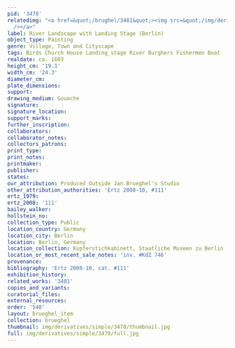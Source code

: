 ```yaml
---
pid: '3478'
relatedimg: "<a href=&quot;/brughel/3481&quot;><img src=&quot;/img/derivatives/simple/3481/thumbnail.jpg&quot;
  /></a>"
label: River Landscape with Landing Stage (Berlin)
object_type: Painting
genre: Village, Town and Cityscape
tags: Birds Church House Landing_stage River Burghers Fishermen Boat
realdate: ca. 1603
height_cm: '19.1'
width_cm: '24.3'
diameter_cm: 
plate_dimensions: 
support: 
drawing_medium: Gouache
signature: 
signature_location: 
support_marks: 
further_inscription: 
collaborators: 
collaborator_notes: 
collectors_patrons: 
print_type: 
print_notes: 
printmaker: 
publisher: 
states: 
our_attribution: Produced Outside Jan Brueghel's Studio
other_attribution_authorities: 'Ertz 2008-10, #111'
ertz_1979: 
ertz_2008: '111'
bailey_walker: 
hollstein_no: 
collection_type: Public
location_country: Germany
location_city: Berlin
location: Berlin, Germany
location_collection: Kupferstichkabinett, Staatliche Museen zu Berlin
location_or_most_recent_sale_notes: 'inv. #KdZ 746'
provenance: 
bibliography: 'Ertz 2008-10, cat. #111'
exhibition_history: 
related_works: '3481'
copies_and_variants: 
curatorial_files: 
external_resources: 
order: '540'
layout: brueghel_item
collection: brueghel
thumbnail: img/derivatives/simple/3478/thumbnail.jpg
full: img/derivatives/simple/3478/full.jpg
---
```

